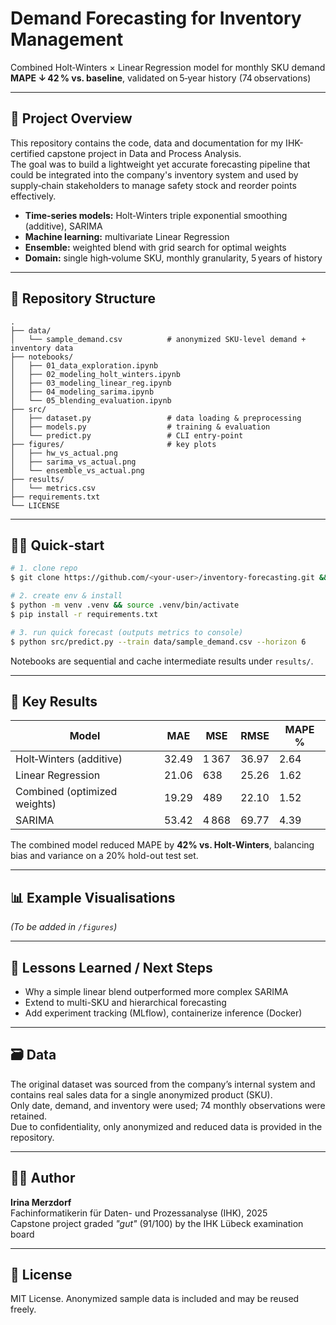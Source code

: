 
# Demand Forecasting for Inventory Management

Combined Holt‑Winters × Linear Regression model for monthly SKU demand  
**MAPE ↓ 42 % vs. baseline**, validated on 5‑year history (74 observations)

---

## 🚀 Project Overview

This repository contains the code, data and documentation for my IHK-certified capstone project in Data and Process Analysis.  
The goal was to build a lightweight yet accurate forecasting pipeline that could be integrated into the company's inventory system and used by supply‑chain stakeholders to manage safety stock and reorder points effectively.

- **Time‑series models:** Holt‑Winters triple exponential smoothing (additive), SARIMA  
- **Machine learning:** multivariate Linear Regression  
- **Ensemble:** weighted blend with grid search for optimal weights  
- **Domain:** single high‑volume SKU, monthly granularity, 5 years of history

---

## 📂 Repository Structure

```
.
├── data/
│   └── sample_demand.csv          # anonymized SKU-level demand + inventory data
├── notebooks/
│   ├── 01_data_exploration.ipynb
│   ├── 02_modeling_holt_winters.ipynb
│   ├── 03_modeling_linear_reg.ipynb
│   ├── 04_modeling_sarima.ipynb
│   └── 05_blending_evaluation.ipynb
├── src/
│   ├── dataset.py                 # data loading & preprocessing
│   ├── models.py                  # training & evaluation
│   └── predict.py                 # CLI entry-point
├── figures/                       # key plots
│   ├── hw_vs_actual.png
│   ├── sarima_vs_actual.png
│   └── ensemble_vs_actual.png
├── results/
│   └── metrics.csv
├── requirements.txt
└── LICENSE
```

---

## 🧑‍💻 Quick‑start

```bash
# 1. clone repo
$ git clone https://github.com/<your‑user>/inventory‑forecasting.git && cd inventory‑forecasting

# 2. create env & install
$ python -m venv .venv && source .venv/bin/activate
$ pip install -r requirements.txt

# 3. run quick forecast (outputs metrics to console)
$ python src/predict.py --train data/sample_demand.csv --horizon 6
```

Notebooks are sequential and cache intermediate results under `results/`.

---

## 🔢 Key Results

| Model                          | MAE   | MSE    | RMSE  | MAPE % |
|-------------------------------|-------|--------|-------|--------|
| Holt‑Winters (additive)       | 32.49 | 1 367  | 36.97 | 2.64   |
| Linear Regression             | 21.06 | 638    | 25.26 | 1.62   |
| Combined (optimized weights)  | 19.29 | 489    | 22.10 | 1.52   |
| SARIMA                        | 53.42 | 4 868  | 69.77 | 4.39   |

The combined model reduced MAPE by **42% vs. Holt-Winters**, balancing bias and variance on a 20% hold-out test set.

---

## 📊 Example Visualisations

*(To be added in `/figures`)*

---

## 🧠 Lessons Learned / Next Steps

- Why a simple linear blend outperformed more complex SARIMA
- Extend to multi-SKU and hierarchical forecasting
- Add experiment tracking (MLflow), containerize inference (Docker)

---

## 🗃 Data

The original dataset was sourced from the company’s internal system and contains real sales data for a single anonymized product (SKU).  
Only date, demand, and inventory were used; 74 monthly observations were retained.  
Due to confidentiality, only anonymized and reduced data is provided in the repository.

---

## 🙋‍♀️ Author

**Irina Merzdorf**  
Fachinformatikerin für Daten- und Prozessanalyse (IHK), 2025  
Capstone project graded *"gut"* (91/100) by the IHK Lübeck examination board

---

## 📜 License

MIT License. Anonymized sample data is included and may be reused freely.
